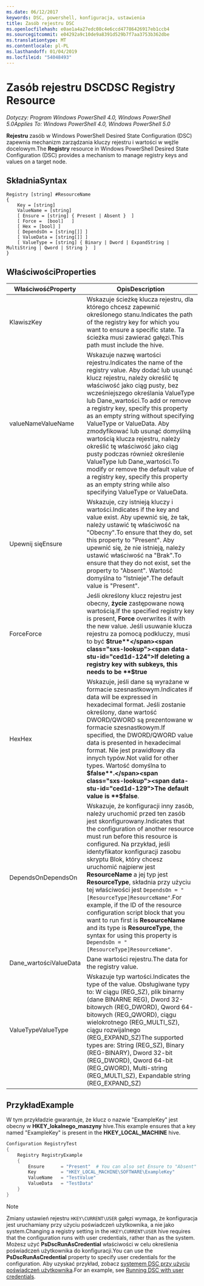 ```yaml
---
ms.date: 06/12/2017
keywords: DSC, powershell, konfiguracja, ustawienia
title: Zasób rejestru DSC
ms.openlocfilehash: e0ae1a4a27edc08c4e6ccd47786426917eb1ccb4
ms.sourcegitcommit: e04292a9c10de9a8391d529b7f7aa3753b362dbe
ms.translationtype: MT
ms.contentlocale: pl-PL
ms.lasthandoff: 01/04/2019
ms.locfileid: "54048493"
---
```

# <a name="dsc-registry-resource"></a><span data-ttu-id="ced1d-103">Zasób rejestru DSC</span><span class="sxs-lookup"><span data-stu-id="ced1d-103">DSC Registry Resource</span></span>

<span data-ttu-id="ced1d-104">_Dotyczy: Program Windows PowerShell 4.0, Windows PowerShell 5.0_</span><span class="sxs-lookup"><span data-stu-id="ced1d-104">_Applies To: Windows PowerShell 4.0, Windows PowerShell 5.0_</span></span>

<span data-ttu-id="ced1d-105">**Rejestru** zasób w Windows PowerShell Desired State Configuration (DSC) zapewnia mechanizm zarządzania kluczy rejestru i wartości w węźle docelowym.</span><span class="sxs-lookup"><span data-stu-id="ced1d-105">The **Registry** resource in Windows PowerShell Desired State Configuration (DSC) provides a mechanism to manage registry keys and values on a target node.</span></span>

## <a name="syntax"></a><span data-ttu-id="ced1d-106">Składnia</span><span class="sxs-lookup"><span data-stu-id="ced1d-106">Syntax</span></span>

```
Registry [string] #ResourceName
{
    Key = [string]
    ValueName = [string]
    [ Ensure = [string] { Present | Absent }  ]
    [ Force =  [bool]   ]
    [ Hex = [bool] ]
    [ DependsOn = [string[]] ]
    [ ValueData = [string[]] ]
    [ ValueType = [string] { Binary | Dword | ExpandString | MultiString | Qword | String }  ]
}
```

## <a name="properties"></a><span data-ttu-id="ced1d-107">Właściwości</span><span class="sxs-lookup"><span data-stu-id="ced1d-107">Properties</span></span>

| <span data-ttu-id="ced1d-108">Właściwość</span><span class="sxs-lookup"><span data-stu-id="ced1d-108">Property</span></span> | <span data-ttu-id="ced1d-109">Opis</span><span class="sxs-lookup"><span data-stu-id="ced1d-109">Description</span></span> |
| --- | --- |
| <span data-ttu-id="ced1d-110">Klawisz</span><span class="sxs-lookup"><span data-stu-id="ced1d-110">Key</span></span>| <span data-ttu-id="ced1d-111">Wskazuje ścieżkę klucza rejestru, dla którego chcesz zapewnić określonego stanu.</span><span class="sxs-lookup"><span data-stu-id="ced1d-111">Indicates the path of the registry key for which you want to ensure a specific state.</span></span> <span data-ttu-id="ced1d-112">Ta ścieżka musi zawierać gałęzi.</span><span class="sxs-lookup"><span data-stu-id="ced1d-112">This path must include the hive.</span></span>|
| <span data-ttu-id="ced1d-113">valueName</span><span class="sxs-lookup"><span data-stu-id="ced1d-113">ValueName</span></span>| <span data-ttu-id="ced1d-114">Wskazuje nazwę wartości rejestru.</span><span class="sxs-lookup"><span data-stu-id="ced1d-114">Indicates the name of the registry value.</span></span> <span data-ttu-id="ced1d-115">Aby dodać lub usunąć klucz rejestru, należy określić tę właściwość jako ciąg pusty, bez wcześniejszego określania ValueType lub Dane_wartości.</span><span class="sxs-lookup"><span data-stu-id="ced1d-115">To add or remove a registry key, specify this property as an empty string without specifying ValueType or ValueData.</span></span> <span data-ttu-id="ced1d-116">Aby zmodyfikować lub usunąć domyślną wartością klucza rejestru, należy określić tę właściwość jako ciąg pusty podczas również określenie ValueType lub Dane_wartości.</span><span class="sxs-lookup"><span data-stu-id="ced1d-116">To modify or remove the default value of a registry key, specify this property as an empty string while also specifying ValueType or ValueData.</span></span>|
| <span data-ttu-id="ced1d-117">Upewnij się</span><span class="sxs-lookup"><span data-stu-id="ced1d-117">Ensure</span></span>| <span data-ttu-id="ced1d-118">Wskazuje, czy istnieją kluczy i wartości.</span><span class="sxs-lookup"><span data-stu-id="ced1d-118">Indicates if the key and value exist.</span></span> <span data-ttu-id="ced1d-119">Aby upewnić się, że tak, należy ustawić tę właściwość na "Obecny".</span><span class="sxs-lookup"><span data-stu-id="ced1d-119">To ensure that they do, set this property to "Present".</span></span> <span data-ttu-id="ced1d-120">Aby upewnić się, że nie istnieją, należy ustawić właściwość na "Brak".</span><span class="sxs-lookup"><span data-stu-id="ced1d-120">To ensure that they do not exist, set the property to "Absent".</span></span> <span data-ttu-id="ced1d-121">Wartość domyślna to "Istnieje".</span><span class="sxs-lookup"><span data-stu-id="ced1d-121">The default value is "Present".</span></span>|
| <span data-ttu-id="ced1d-122">Force</span><span class="sxs-lookup"><span data-stu-id="ced1d-122">Force</span></span>| <span data-ttu-id="ced1d-123">Jeśli określony klucz rejestru jest obecny, **życie** zastępowane nową wartością.</span><span class="sxs-lookup"><span data-stu-id="ced1d-123">If the specified registry key is present, **Force** overwrites it with the new value.</span></span> <span data-ttu-id="ced1d-124">Jeśli usuwanie klucza rejestru za pomocą podkluczy, musi to być **$true**</span><span class="sxs-lookup"><span data-stu-id="ced1d-124">If deleting a registry key with subkeys, this needs to be **$true**</span></span> |
| <span data-ttu-id="ced1d-125">Hex</span><span class="sxs-lookup"><span data-stu-id="ced1d-125">Hex</span></span>| <span data-ttu-id="ced1d-126">Wskazuje, jeśli dane są wyrażane w formacie szesnastkowym.</span><span class="sxs-lookup"><span data-stu-id="ced1d-126">Indicates if data will be expressed in hexadecimal format.</span></span> <span data-ttu-id="ced1d-127">Jeśli zostanie określony, dane wartość DWORD/QWORD są prezentowane w formacie szesnastkowym.</span><span class="sxs-lookup"><span data-stu-id="ced1d-127">If specified, the DWORD/QWORD value data is presented in hexadecimal format.</span></span> <span data-ttu-id="ced1d-128">Nie jest prawidłowy dla innych typów.</span><span class="sxs-lookup"><span data-stu-id="ced1d-128">Not valid for other types.</span></span> <span data-ttu-id="ced1d-129">Wartość domyślna to **$false**.</span><span class="sxs-lookup"><span data-stu-id="ced1d-129">The default value is **$false**.</span></span>|
| <span data-ttu-id="ced1d-130">DependsOn</span><span class="sxs-lookup"><span data-stu-id="ced1d-130">DependsOn</span></span>| <span data-ttu-id="ced1d-131">Wskazuje, że konfiguracji inny zasób, należy uruchomić przed ten zasób jest skonfigurowany.</span><span class="sxs-lookup"><span data-stu-id="ced1d-131">Indicates that the configuration of another resource must run before this resource is configured.</span></span> <span data-ttu-id="ced1d-132">Na przykład, jeśli identyfikator konfiguracji zasobu skryptu Blok, który chcesz uruchomić najpierw jest **ResourceName** a jej typ jest **ResourceType**, składnia przy użyciu tej właściwości jest `DependsOn = "[ResourceType]ResourceName"`.</span><span class="sxs-lookup"><span data-stu-id="ced1d-132">For example, if the ID of the resource configuration script block that you want to run first is **ResourceName** and its type is **ResourceType**, the syntax for using this property is `DependsOn = "[ResourceType]ResourceName"`.</span></span>|
| <span data-ttu-id="ced1d-133">Dane_wartości</span><span class="sxs-lookup"><span data-stu-id="ced1d-133">ValueData</span></span>| <span data-ttu-id="ced1d-134">Dane wartości rejestru.</span><span class="sxs-lookup"><span data-stu-id="ced1d-134">The data for the registry value.</span></span>|
| <span data-ttu-id="ced1d-135">ValueType</span><span class="sxs-lookup"><span data-stu-id="ced1d-135">ValueType</span></span>| <span data-ttu-id="ced1d-136">Wskazuje typ wartości.</span><span class="sxs-lookup"><span data-stu-id="ced1d-136">Indicates the type of the value.</span></span> <span data-ttu-id="ced1d-137">Obsługiwane typy to: W ciągu (REG_SZ), plik binarny (dane BINARNE REG), Dword 32-bitowych (REG_DWORD), Qword 64-bitowych (REG_QWORD), ciągu wielokrotnego (REG_MULTI_SZ), ciągu rozwijalnego (REG_EXPAND_SZ)</span><span class="sxs-lookup"><span data-stu-id="ced1d-137">The supported types are: String (REG_SZ), Binary (REG-BINARY), Dword 32-bit (REG_DWORD), Qword 64-bit (REG_QWORD), Multi-string (REG_MULTI_SZ), Expandable string (REG_EXPAND_SZ)</span></span> |

## <a name="example"></a><span data-ttu-id="ced1d-138">Przykład</span><span class="sxs-lookup"><span data-stu-id="ced1d-138">Example</span></span>

<span data-ttu-id="ced1d-139">W tym przykładzie gwarantuje, że klucz o nazwie "ExampleKey" jest obecny w **HKEY\_lokalnego\_maszyny** hive.</span><span class="sxs-lookup"><span data-stu-id="ced1d-139">This example ensures that a key named "ExampleKey" is present in the **HKEY\_LOCAL\_MACHINE** hive.</span></span>

```powershell
Configuration RegistryTest
{
    Registry RegistryExample
    {
        Ensure      = "Present"  # You can also set Ensure to "Absent"
        Key         = "HKEY_LOCAL_MACHINE\SOFTWARE\ExampleKey"
        ValueName   = "TestValue"
        ValueData   = "TestData"
    }
}
```

> [!NOTE]
> <span data-ttu-id="ced1d-140">Zmiany ustawień rejestru `HKEY\CURRENT\USER` gałęzi wymaga, że konfiguracja jest uruchamiany przy użyciu poświadczeń użytkownika, a nie jako system.</span><span class="sxs-lookup"><span data-stu-id="ced1d-140">Changing a registry setting in the `HKEY\CURRENT\USER` hive requires that the configuration runs with user credentials, rather than as the system.</span></span> <span data-ttu-id="ced1d-141">Możesz użyć **PsDscRunAsCredential** właściwości w celu określenia poświadczeń użytkownika do konfiguracji.</span><span class="sxs-lookup"><span data-stu-id="ced1d-141">You can use the **PsDscRunAsCredential** property to specify user credentials for the configuration.</span></span> <span data-ttu-id="ced1d-142">Aby uzyskać przykład, zobacz [systemem DSC przy użyciu poświadczeń użytkownika](../../../configurations/runAsUser.md).</span><span class="sxs-lookup"><span data-stu-id="ced1d-142">For an example, see [Running DSC with user credentials](../../../configurations/runAsUser.md).</span></span>

